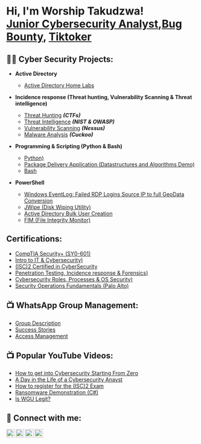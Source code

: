 <h1>Hi, I'm Worship Takudzwa! <br/><a href="https://www.linkedin.com/in/worship-matangadzi/"> Junior Cybersecurity Analyst</a>,<a href="https://github.com/joshmadakor1">Bug Bounty</a>,  <a href="https://www.tiktok.com/getintocybersec">Tiktoker</a></h1>

<h2>👨‍💻 Cyber Security Projects:</h2>

- <b>Active Directory </b>
  - [Active Directory Home Labs](https://github.com/joshmadakor1/Algorithms-Practice)
- <b>Incidence response (Threat hunting, Vulnerability Scanning & Threat intelligence)</b>
  - [Threat Hunting](https://github.com/joshmadakor1/4chan-Image-Analysis-Middleware-C964) <b><i>(CTFs)</b></i>
  - [Threat Intelligence](https://github.com/joshmadakor1/4chan-Image-Analysis-Middleware-C964) <b><i>(NIST & OWASP)</b></i>
  - [Vulnerability Scanning](https://github.com/joshmadakor1/4chan-Image-Analysis-Middleware-C964) <b><i>(Nessus)</b></i>
  - [Malware Analysis](https://github.com/joshmadakor1/4chan-Image-Analysis-Middleware-C964) <b><i>(Cuckoo)</b></i>

- <b>Programming & Scripting (Python & Bash)</b>
  - [Python)](https://github.com/joshmadakor1/EncrypterPOC)
  - [Package Delivery Application (Datastructures and Algorithms Demo)](https://github.com/joshmadakor1/Package-Delivery-Pathfinding-Algorithm)
  - [Bash](https://github.com/joshmadakor1/DecrypterPOC)

- <b>PowerShell</b>
  - [Windows EventLog: Failed RDP Logins Source IP to full GeoData Conversion](https://github.com/joshmadakor1/Sentinel-Lab)
  - [JWipe (Disk Wiping Utility)](https://github.com/joshmadakor1/Jwipe.PowerShell)
  - [Active Directory Bulk User Creation](https://github.com/joshmadakor1/AD_PS)
  - [FIM (File Integrity Monitor)](https://github.com/joshmadakor1/PowerShell-Integrity-FIM)

<h2>Certifications:</h2>

- [CompTIA Security+ (SY0-601)](https://www.youtube.com/watch?v=a83ASGn_V_s)
- [Intro to IT & Cybersecurity)](https://www.youtube.com/watch?v=E2MwRWxDBkA)
- [(ISC)2 Certified in CyberSecurity](https://www.youtube.com/watch?v=uHy3oM7NnoU)
- [Penetration Testing, Incidence response & Forensics)](https://www.youtube.com/watch?v=N-L9hklSlNk)
- [Cybersecurity Roles, Processes & OS Security)](https://www.youtube.com/watch?v=OfvdQeh79s0)
- [Security Operations Fundamentals (Palo Alto)](https://www.youtube.com/watch?v=E2MwRWxDBkA)

<h2>📺 WhatsApp Group Management:</h2>

- [Group Description](https://www.youtube.com/watch?v=a83ASGn_V_s)
- [Success Stories](https://www.youtube.com/watch?v=uHy3oM7NnoU)
- [Access Management](https://www.youtube.com/watch?v=N-L9hklSlNk)


<h2>📺 Popular YouTube Videos:</h2>

- [How to get into Cybersecurity Starting From Zero](https://www.youtube.com/watch?v=a83ASGn_V_s)
- [A Day in the Life of a Cybersecurity Anayst](https://www.youtube.com/watch?v=uHy3oM7NnoU)
- [How to register for the (ISC)2 Exam](https://www.youtube.com/watch?v=N-L9hklSlNk)
- [Ransomware Demonstration (C#)](https://www.youtube.com/watch?v=OfvdQeh79s0)
- [Is WGU Legit?](https://www.youtube.com/watch?v=E2MwRWxDBkA)

<h2> 🤳 Connect with me:</h2>

[<img align="left" alt="iconboykarma | YouTube" width="22px" src="https://cdn.jsdelivr.net/npm/simple-icons@v3/icons/youtube.svg" />][youtube]
[<img align="left" alt="iconboykarma | Twitter" width="22px" src="https://cdn.jsdelivr.net/npm/simple-icons@v3/icons/twitter.svg" />][twitter]
[<img align="left" alt="iconboykarma | LinkedIn" width="22px" src="https://cdn.jsdelivr.net/npm/simple-icons@v3/icons/linkedin.svg" />][linkedin]
[<img align="left" alt="iconboykarma| Instagram" width="22px" src="https://cdn.jsdelivr.net/npm/simple-icons@v3/icons/instagram.svg" />][instagram]

[twitter]: https://twitter.com/iconboykarma
[youtube]: https://www.youtube.com/getintocybersec
[instagram]: https://www.instagram.com/iconboykarma/
[linkedin]: https://linkedin.com/in/worship-matangadzi

<!--
**iconboykarma/iconboykarma** is a ✨ _special_ ✨ repository because its `README.md` (this file) appears on your GitHub profile.

Here are some ideas to get you started:

- 🔭 I’m currently working on ...
- 🌱 I’m currently learning ...
- 👯 I’m looking to collaborate on ...
- 🤔 I’m looking for help with ...
- 💬 Ask me about ...
- 📫 How to reach me: ...
- 😄 Pronouns: ...
- ⚡ Fun fact: ...
-->
